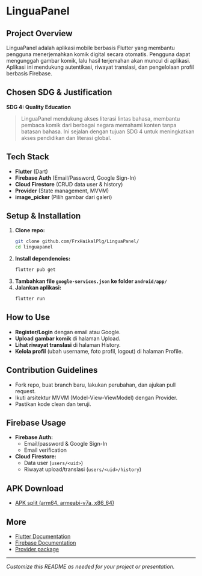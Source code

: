 # LinguaPanel

## Project Overview
LinguaPanel adalah aplikasi mobile berbasis Flutter yang membantu pengguna menerjemahkan komik digital secara otomatis. Pengguna dapat mengunggah gambar komik, lalu hasil terjemahan akan muncul di aplikasi. Aplikasi ini mendukung autentikasi, riwayat translasi, dan pengelolaan profil berbasis Firebase.

## Chosen SDG & Justification
**SDG 4: Quality Education**
> LinguaPanel mendukung akses literasi lintas bahasa, membantu pembaca komik dari berbagai negara memahami konten tanpa batasan bahasa. Ini sejalan dengan tujuan SDG 4 untuk meningkatkan akses pendidikan dan literasi global.

## Tech Stack
- **Flutter** (Dart)
- **Firebase Auth** (Email/Password, Google Sign-In)
- **Cloud Firestore** (CRUD data user & history)
- **Provider** (State management, MVVM)
- **image_picker** (Pilih gambar dari galeri)

## Setup & Installation
1. **Clone repo:**
   ```bash
   git clone github.com/FrxHaikalPlg/LinguaPanel/
   cd linguapanel
   ```
2. **Install dependencies:**
   ```bash
   flutter pub get
   ```
3. **Tambahkan file `google-services.json` ke folder `android/app/`**
4. **Jalankan aplikasi:**
   ```bash
   flutter run
   ```

## How to Use
- **Register/Login** dengan email atau Google.
- **Upload gambar komik** di halaman Upload.
- **Lihat riwayat translasi** di halaman History.
- **Kelola profil** (ubah username, foto profil, logout) di halaman Profile.

## Contribution Guidelines
- Fork repo, buat branch baru, lakukan perubahan, dan ajukan pull request.
- Ikuti arsitektur MVVM (Model-View-ViewModel) dengan Provider.
- Pastikan kode clean dan teruji.

## Firebase Usage
- **Firebase Auth:**
  - Email/password & Google Sign-In
  - Email verification
- **Cloud Firestore:**
  - Data user (`users/<uid>`)
  - Riwayat upload/translasi (`users/<uid>/history`)

## APK Download
- [APK split (arm64, armeabi-v7a, x86_64)](https://github.com/FrxHaikalPlg/LinguaPanel/releases)

## More
- [Flutter Documentation](https://docs.flutter.dev/)
- [Firebase Documentation](https://firebase.google.com/docs)
- [Provider package](https://pub.dev/packages/provider)

---

*Customize this README as needed for your project or presentation.*
